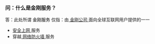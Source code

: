 ### 问：什么是金刚服务？
答：此处所谓<font color="Black"> 金刚服务 </font>仅指：由[ 金刚公司 ](https://a2zitpro.github.io/web/金刚公司)面向全球互联网用户提供的一一
- [ 安全上网 ]()服务
- 穿越[ 网络防火墙 ]()服务
